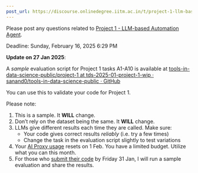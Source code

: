 ```yaml
---
post_url: https://discourse.onlinedegree.iitm.ac.in/t/project-1-llm-based-automation-agent-discussion-thread-tds-jan-2025/164277/1
---
```

Please post any questions related to [Project 1 - LLM-based Automation Agent](https://tds.s-anand.net/#/project-1).

Deadline: Sunday, February 16, 2025 6:29 PM

**Update on 27 Jan 2025**:

A *sample* evaluation script for Project 1 tasks A1-A10 is available at [tools-in-data-science-public/project-1 at tds-2025-01-project-1-wip · sanand0/tools-in-data-science-public · GitHub](https://github.com/sanand0/tools-in-data-science-public/tree/tds-2025-01-project-1-wip/project-1)

You can use this to validate your code for Project 1.

Please note:

1. This is a sample. It **WILL** change.
2. Don’t rely on the dataset being the same. It **WILL** change.
3. LLMs give different results each time they are called. Make sure:
   * Your code gives correct results *reliably* (i.e. try a few times)
   * Change the task in the evaluation script slightly to test variations
4. Your [AI Proxy usage](https://aiproxy.sanand.workers.dev/) resets on 1 Feb. You have a limited budget. Utilize what you can this month.
5. For those who [submit their code](https://docs.google.com/forms/d/e/1FAIpQLSdOaljgV-INdbKrPotV9OMUKV01QVaFEfcnr5dAxBZqM4x37g/viewform?usp=dialog) by Friday 31 Jan, I will run a sample evaluation and share the results.